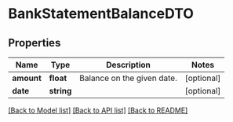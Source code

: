 # BankStatementBalanceDTO

## Properties
Name | Type | Description | Notes
------------ | ------------- | ------------- | -------------
**amount** | **float** | Balance on the given date. | [optional] 
**date** | **string** |  | [optional] 

[[Back to Model list]](../../README.md#documentation-for-models) [[Back to API list]](../../README.md#documentation-for-api-endpoints) [[Back to README]](../../README.md)

